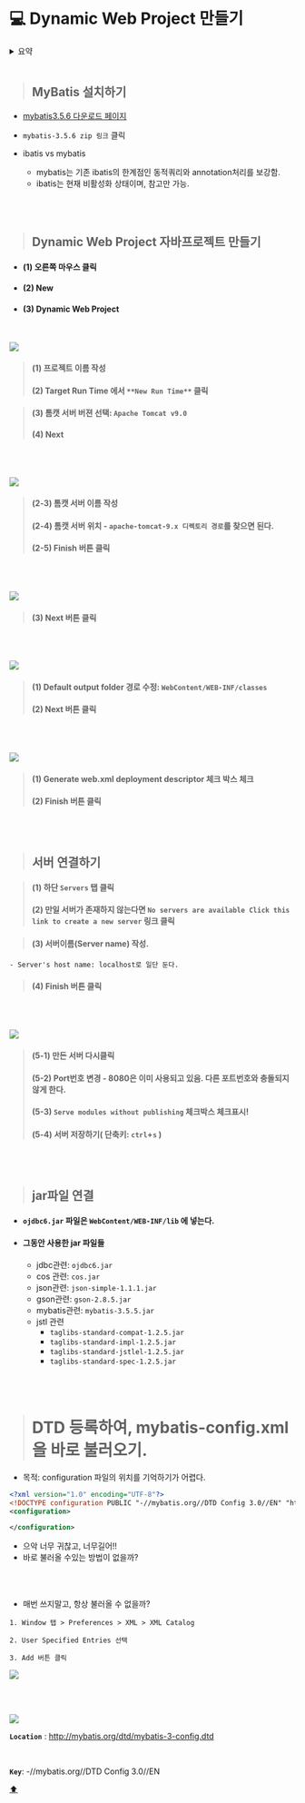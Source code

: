 # :computer: Dynamic Web Project 만들기

<details>

<summary>요약</summary>

- 0. MyBatis 설치하기 [:baby_chick:](#Mybatis-설치하기)
- 1. 프로젝트 만들기 [:baby_chick:](#프로젝트-만들기)
- 2. 서버 연결하기 [:baby_chick:](#서버-연결하기)
- 3. jar파일 연결 [:baby_chick:](#jar파일-연결)

</details>

<br>

> ## MyBatis 설치하기

- [mybatis3.5.6 다운로드 페이지](https://github.com/mybatis/mybatis-3/releases)

- `mybatis-3.5.6 zip 링크` 클릭

- ibatis vs mybatis
  - mybatis는 기존 ibatis의 한계점인 동적쿼리와 annotation처리를 보강함.
  - ibatis는 현재 비활성화 상태이며, 참고만 가능.


<br><br>

> ## Dynamic Web Project 자바프로젝트 만들기

- #### (1) 오른쪽 마우스 클릭
- #### (2) New
- #### (3) Dynamic Web Project

<br>



![](./mybatis_setting_img/1.PNG)

> #### (1) 프로젝트 이름 작성
> #### (2) Target Run Time 에서 `**New Run Time**` 클릭

> #### (3) 톰캣 서버 버젼 선택: **`Apache Tomcat v9.0`**
> #### (4) Next

<BR><br>

![](./mybatis_setting_img/2.png)

> #### (2-3) 톰캣 서버 이름 작성
> #### (2-4) 톰캣 서버 위치 - `apache-tomcat-9.x 디렉토리 경로`를 찾으면 된다.
> #### (2-5) Finish 버튼 클릭

<br><br>

![](./mybatis_setting_img/1.PNG)

> #### (3) Next 버튼 클릭

<br><br>

![](./mybatis_setting_img/3.png)

> #### (1) Default output folder 경로 수정: **`WebContent/WEB-INF/classes`**
> #### (2) Next 버튼 클릭

<br><br>

![](./mybatis_setting_img/4.png)

> #### (1) Generate web.xml deployment descriptor 체크 박스 체크
> #### (2) Finish 버튼 클릭

<br><br>

> ## 서버 연결하기

> #### (1) 하단 **`Servers`** 탭 클릭
> #### (2) 만일 서버가 존재하지 않는다면 **`No servers are available Click this link to create a new server`** 링크 클릭

> #### (3) 서버이름(Server name) 작성.
    - Server's host name: localhost로 일단 둔다.

> #### (4) Finish 버튼 클릭

<br><br>

![](./mybatis_setting_img/5.png)

> #### (5-1) 만든 서버 다시클릭
> #### (5-2) Port번호 변경 - 8080은 이미 사용되고 있음. 다른 포트번호와 충돌되지 않게 한다.
> #### (5-3) `Serve modules without publishing` 체크박스 체크표시!
> #### (5-4) 서버 저장하기( 단축키: `ctrl`+`s` )

<br><br>

> ## jar파일 연결

- #### **`ojdbc6.jar`** 파일은 **`WebContent/WEB-INF/lib`** 에 넣는다.
- #### 그동안 사용한 jar 파일들
    - jdbc관련: `ojdbc6.jar`
    - cos 관련: `cos.jar`
    - json관련: `json-simple-1.1.1.jar`
    - gson관련: `gson-2.8.5.jar`
    - mybatis관련: `mybatis-3.5.5.jar`
    - jstl 관련
        - `taglibs-standard-compat-1.2.5.jar`
        - `taglibs-standard-impl-1.2.5.jar`
        - `taglibs-standard-jstlel-1.2.5.jar`
        - `taglibs-standard-spec-1.2.5.jar`

<br><br>


> # DTD 등록하여, mybatis-config.xml을 바로 불러오기.

- 목적: configuration 파일의 위치를 기억하기가 어렵다.

```xml
<?xml version="1.0" encoding="UTF-8"?>
<!DOCTYPE configuration PUBLIC "-//mybatis.org//DTD Config 3.0//EN" "http://mybatis.org/dtd/mybatis-3-config.dtd">
<configuration>

</configuration>
```

- 으악 너무 귀찮고, 너무길어!!
- 바로 불러올 수있는 방법이 없을까?

<br><br>


- 매번 쓰지말고, 항상 불러올 수 없을까?


```
1. Window 탭 > Preferences > XML > XML Catalog

2. User Specified Entries 선택

3. Add 버튼 클릭
```

![](./mybatis실습_img/xml_1.png)

<br><br>


![](./mybatis실습_img/xml_2.PNG)

**`Location`** : http://mybatis.org/dtd/mybatis-3-config.dtd

<br>

**`Key`**: -//mybatis.org//DTD Config 3.0//EN







[:arrow_up:](#)
